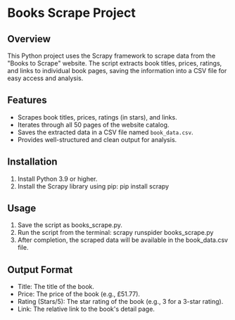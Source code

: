 # Books Scrape Project

## Overview

This Python project uses the Scrapy framework to scrape data from the "Books to Scrape" website. The script extracts book titles, prices, ratings, and links to individual book pages, saving the information into a CSV file for easy access and analysis.

## Features

- Scrapes book titles, prices, ratings (in stars), and links.
- Iterates through all 50 pages of the website catalog.
- Saves the extracted data in a CSV file named `book_data.csv`.
- Provides well-structured and clean output for analysis.

## Installation

1. Install Python 3.9 or higher.
2. Install the Scrapy library using pip:
   pip install scrapy

## Usage

1. Save the script as books_scrape.py.
2. Run the script from the terminal:
    scrapy runspider books_scrape.py
3. After completion, the scraped data will be available in the book_data.csv file.

## Output Format

- Title: The title of the book.
- Price: The price of the book (e.g., £51.77).
- Rating (Stars/5): The star rating of the book (e.g., 3 for a 3-star rating).
- Link: The relative link to the book's detail page.